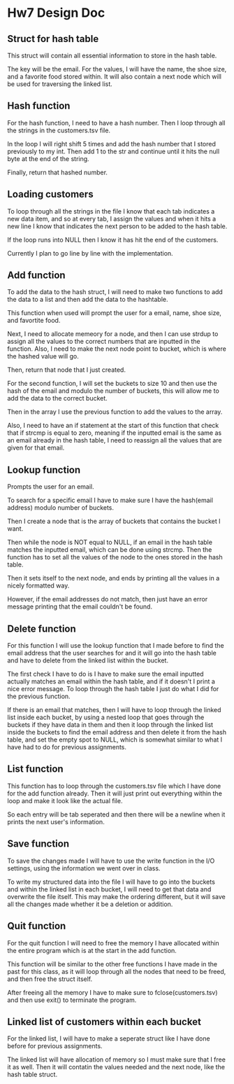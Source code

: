# Hw7 Design Doc

## Struct for hash table

This struct will contain all essential information to store in the hash table.

The key will be the email. For the values, I will have the name, the shoe size, and a favorite food stored within. It will also contain a next node which will be used for traversing the linked list.

## Hash function

For the hash function, I need to have a hash number. Then I loop through all the strings in the customers.tsv file.

In the loop I will right shift 5 times and add the hash number that I stored previously to my int.
Then add 1 to the str and continue until it hits the null byte at the end of the string.

Finally, return that hashed number.

## Loading customers

To loop through all the strings in the file I know that each tab indicates a new data item, and so at every tab, I assign the values and when it hits a new line I know that indicates the next person to be added to the hash table. 

If the loop runs into NULL then I know it has hit the end of the customers.

Currently I plan to go line by line with the implementation.

## Add function

To add the data to the hash struct, I will need to make two functions to add the data to a list and then add the data to the hashtable. 

This function when used will prompt the user for a email, name, shoe size, and favortite food.

Next, I need to allocate memeory for a node, and then I can use strdup to assign all the values to the correct numbers that are inputted in the function. Also, I need to make the next node point to bucket, which is where the hashed value will go.

Then, return that node that I just created.

For the second function, I will set the buckets to size 10 and then use the hash of the email and modulo the number of buckets, this will allow me to add the data to the correct bucket.

Then in the array I use the previous function to add the values to the array.

Also, I need to have an if statement at the start of this function that check that if strcmp is equal to zero, meaning if the inputted email is the same as an email already in the hash table, I need to reassign all the values that are given for that email.

## Lookup function

Prompts the user for an email.

To search for a specific email I have to make sure I have the hash(email address) modulo number of buckets.

Then I create a node that is the array of buckets that contains the bucket I want.

Then while the node is NOT equal to NULL, if an email in the hash table matches the inputted email, which can be done using strcmp. Then the function has to set all the values of the node to the ones stored in the hash table. 

Then it sets itself to the next node, and ends by printing all the values in a nicely formatted way.

However, if the email addresses do not match, then just have an error message printing that the email couldn't be found.

## Delete function

For this function I will use the lookup function that I made before to find the email address that the user searches for and it will go into the hash table and have to delete from the linked list within the bucket.

The first check I have to do is I have to make sure the email inputted actually matches an email within the hash table, and if it doesn't I print a nice error message. To loop through the hash table I just do what I did for the previous function.

If there is an email that matches, then I will have to loop through the linked list inside each bucket, by using a nested loop that goes through the buckets if they have data in them and then it loop through the linked list inside the buckets to find the email address and then delete it from the hash table, and set the empty spot to NULL, which is somewhat similar to what I have had to do for previous assignments.

## List function

This function has to loop through the customers.tsv file which I have done for the add function already.
Then it will just print out everything within the loop and make it look like the actual file.

So each entry will be tab seperated and then there will be a newline when it prints the next user's information.

## Save function

To save the changes made I will have to use the write function in the I/O settings, using the information we went over in class. 

To write my structured data into the file I will have to go into the buckets and within the linked list in each bucket, I will need to get that data and overwrite the file itself. This may make the ordering different, but it will save all the changes made whether it be a deletion or addition.

## Quit function

For the quit function I will need to free the memory I have allocated within the entire program which is at the start in the add function.

This function will be similar to the other free functions I have made in the past for this class, as it will loop through all the nodes that need to be freed, and then free the struct itself. 

After freeing all the memory I have to make sure to fclose(customers.tsv) and then use exit() to terminate the program.

## Linked list of customers within each bucket

For the linked list, I will have to make a seperate struct like I have done before for previous assignments.

The linked list will have allocation of memory so I must make sure that I free it as well. Then it will contatin the values needed and the next node, like the hash table struct.
